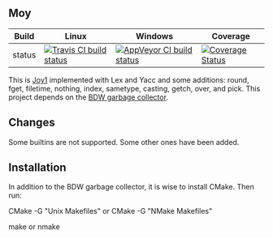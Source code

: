 Moy
---

Build|Linux|Windows|Coverage
---|---|---|---
status|[![Travis CI build status](https://travis-ci.org/Wodan58/Moy.svg?branch=master)](https://travis-ci.org/Wodan58/Moy)|[![AppVeyor CI build status](https://ci.appveyor.com/api/projects/status/github/Wodan58/Moy?branch=master&svg=true)](https://ci.appveyor.com/project/Wodan58/Moy)|[![Coverage Status](https://coveralls.io/repos/github/Wodan58/Moy/badge.svg?branch=master)](https://coveralls.io/github/Wodan58/Moy?branch=master)

This is [Joy1](https://github.com/Wodan58/joy1) implemented with Lex and Yacc and some additions: round, fget, filetime, nothing, index, sametype, casting, getch, over, and pick.
This project depends on the [BDW garbage collector](https://github.com/ivmai/bdwgc).

Changes
-------

Some builtins are not supported. Some other ones have been added.

Installation
------------

In addition to the BDW garbage collector, it is wise to install CMake. Then run:

CMake -G "Unix Makefiles" or CMake -G "NMake Makefiles"

make or nmake
